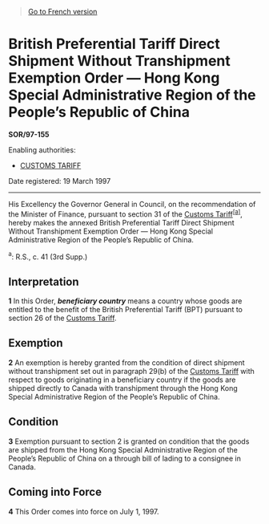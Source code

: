 > [Go to French version](/fr/Règlements/Décrets,%20ordonnances%20et%20règlements%20statutaires/97/155.md)

# British Preferential Tariff Direct Shipment Without Transhipment Exemption Order — Hong Kong Special Administrative Region of the People’s Republic of China

**SOR/97-155**

Enabling authorities: 
- [CUSTOMS TARIFF](/en/Acts/Statutes%20of%20Canada/1997/c.%2036.md)

Date registered: 19 March 1997

----------

His Excellency the Governor General in Council, on the recommendation of the Minister of Finance, pursuant to section 31 of the [Customs Tariff](/en/Acts/Statutes%20of%20Canada/1997/c.%2036.md)<sup><a href='#fn_SOR-97-155_e_hq_5709'>[a]</a></sup>, hereby makes the annexed British Preferential Tariff Direct Shipment Without Transhipment Exemption Order — Hong Kong Special Administrative Region of the People’s Republic of China.

<a name='fn_SOR-97-155_e_hq_5709'><sup>a</sup></a>: R.S., c. 41 (3rd Supp.)<br />




## Interpretation


**1** In this Order, ***beneficiary country*** means a country whose goods are entitled to the benefit of the British Preferential Tariff (BPT) pursuant to section 26 of the [Customs Tariff](/en/Acts/Statutes%20of%20Canada/1997/c.%2036.md).




## Exemption


**2** An exemption is hereby granted from the condition of direct shipment without transhipment set out in paragraph 29(b) of the [Customs Tariff](/en/Acts/Statutes%20of%20Canada/1997/c.%2036.md) with respect to goods originating in a beneficiary country if the goods are shipped directly to Canada with transhipment through the Hong Kong Special Administrative Region of the People’s Republic of China.




## Condition


**3** Exemption pursuant to section 2 is granted on condition that the goods are shipped from the Hong Kong Special Administrative Region of the People’s Republic of China on a through bill of lading to a consignee in Canada.




## Coming into Force


**4** This Order comes into force on July 1, 1997.


